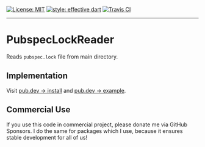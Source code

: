 <a href="https://opensource.org/licenses/MIT"><img src="https://img.shields.io/badge/license-MIT-yellow.svg" alt="License: MIT"></a>
<a href="https://github.com/tenhobi/effective_dart"><img src="https://img.shields.io/badge/style-effective_dart-blue.svg" alt="style: effective dart"></a>
<a href="https://travis-ci.com/github/owczaro/pubspec_lock_reader"><img src="https://travis-ci.com/owczaro/pubspec_lock_reader.svg?branch=master" alt="Travis CI"></a>

---


# PubspecLockReader

Reads `pubspec.lock` file from main directory.


## Implementation

Visit [pub.dev -> install](https://pub.dev/packages/pubspec_lock_reader/install) and [pub.dev -> example](https://pub.dev/packages/pubspec_lock_reader/example).


## Commercial Use

If you use this code in commercial project, please donate me via GitHub Sponsors. I do the same for packages which I use, because it ensures stable development for all of us!
